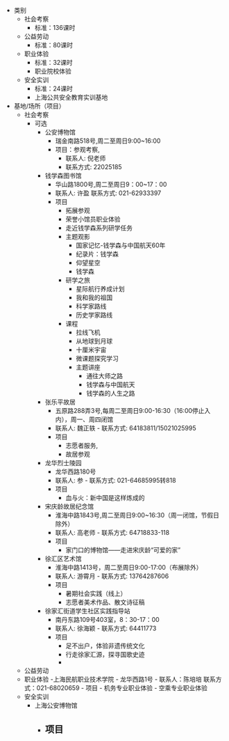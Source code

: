 - 类别
	- 社会考察
		- 标准：136课时
	- 公益劳动
		- 标准：80课时
	- 职业体验
		- 标准：32课时
		- 职业院校体验
	- 安全实训
		- 标准：24课时
		- 上海公共安全教育实训基地
- 基地/场所（项目）
	- 社会考察
		- 可选
			- 公安博物馆
				- 瑞金南路518号,周二至周日9:00~16:00
				- 项目：参观考察,
					- 联系人:  倪老师
    				-   联系方式:  22025185
			- 钱学森图书馆
				- 华山路1800号,周二至周日9：00~17：00
				- 联系人:  许盈   联系方式:  021-62933397
				- 项目
					- 拓展参观
					- 荣誉小馆员职业体验
					- 走近钱学森系列研学任务
					- 主题观影
						- 国家记忆-钱学森与中国航天60年
						- 纪录片：钱学森
						- 仰望星空
						- 钱学森
					- 研学之旅
						- 星际航行养成计划
						- 我和我的祖国
						- 科学家路线
						- 历史学家路线
					- 课程
						- 拉线飞机
						- 从地球到月球
						- 十厘米宇宙
						- 微课题探究学习
						- 主题讲座
							- 通往大师之路
							- 钱学森与中国航天
							- 钱学森的人生之路
			- 张乐平故居
				- 五原路288弄3号,每周二至周日9:00-16:30（16:00停止入内），周一、周四闭馆
				-   联系人:  魏正轶  -   联系方式:  64183811/15021025995
				- 项目
					- 志愿者服务,
					- 故居参观
			- 龙华烈士陵园
				- 龙华西路180号
				-   联系人:  参  -   联系方式:  021-64685995转818
				- 项目
					- 血与火：新中国是这样炼成的
			- 宋庆龄故居纪念馆
				- 淮海中路1843号,周二至周日9:00~16:30（周一闭馆，节假日除外）
				-   联系人:  高老师  -   联系方式:  64718833-118
				- 项目
					-   家门口的博物馆——走进宋庆龄“可爱的家”
			- 徐汇区艺术馆
				- 淮海中路1413号，周二至周日9:00-17:00（布展除外）
				-  联系人:  游霄月  -   联系方式:  13764287606
				- 项目
					- 暑期社会实践（线上）
					- 志愿者美术作品、散文诗征稿
			- 徐家汇街道学生社区实践指导站
				-  南丹东路109号403室，8：30-17：00
				-   联系人:  徐海颖  -   联系方式:  64411773
				-  项目
					-  足不出户，体验非遗传统文化
					-  行走徐家汇源，探寻国歌史迹
					-  
	- 公益劳动
	- 职业体验
		-上海民航职业技术学院
			- 龙华西路1号
			- 联系人：陈培培  联系方式：021-68020659 
			- 项目
				- 机务专业职业体验
				- 空乘专业职业体验
	- 安全实训
		- 上海公安博物馆
			- 项目
				- 